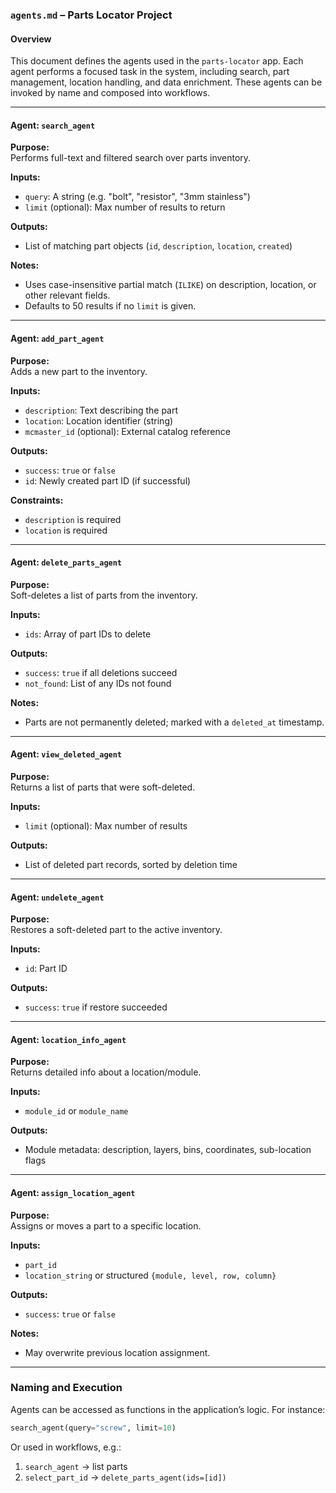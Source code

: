 ### `agents.md` – Parts Locator Project

#### Overview
This document defines the agents used in the `parts-locator` app. Each agent performs a focused task in the system, including search, part management, location handling, and data enrichment. These agents can be invoked by name and composed into workflows.

---

#### Agent: `search_agent`

**Purpose:**  
Performs full-text and filtered search over parts inventory.

**Inputs:**  
- `query`: A string (e.g. "bolt", "resistor", "3mm stainless")
- `limit` (optional): Max number of results to return

**Outputs:**  
- List of matching part objects (`id`, `description`, `location`, `created`)

**Notes:**  
- Uses case-insensitive partial match (`ILIKE`) on description, location, or other relevant fields.
- Defaults to 50 results if no `limit` is given.

---

#### Agent: `add_part_agent`

**Purpose:**  
Adds a new part to the inventory.

**Inputs:**  
- `description`: Text describing the part
- `location`: Location identifier (string)
- `mcmaster_id` (optional): External catalog reference

**Outputs:**  
- `success`: `true` or `false`
- `id`: Newly created part ID (if successful)

**Constraints:**  
- `description` is required
- `location` is required

---

#### Agent: `delete_parts_agent`

**Purpose:**  
Soft-deletes a list of parts from the inventory.

**Inputs:**  
- `ids`: Array of part IDs to delete

**Outputs:**  
- `success`: `true` if all deletions succeed
- `not_found`: List of any IDs not found

**Notes:**  
- Parts are not permanently deleted; marked with a `deleted_at` timestamp.

---

#### Agent: `view_deleted_agent`

**Purpose:**  
Returns a list of parts that were soft-deleted.

**Inputs:**  
- `limit` (optional): Max number of results

**Outputs:**  
- List of deleted part records, sorted by deletion time

---

#### Agent: `undelete_agent`

**Purpose:**  
Restores a soft-deleted part to the active inventory.

**Inputs:**  
- `id`: Part ID

**Outputs:**  
- `success`: `true` if restore succeeded

---

#### Agent: `location_info_agent`

**Purpose:**  
Returns detailed info about a location/module.

**Inputs:**  
- `module_id` or `module_name`

**Outputs:**  
- Module metadata: description, layers, bins, coordinates, sub-location flags

---

#### Agent: `assign_location_agent`

**Purpose:**  
Assigns or moves a part to a specific location.

**Inputs:**  
- `part_id`
- `location_string` or structured `{module, level, row, column}`

**Outputs:**  
- `success`: `true` or `false`

**Notes:**  
- May overwrite previous location assignment.

---

### Naming and Execution
Agents can be accessed as functions in the application’s logic. For instance:

```python
search_agent(query="screw", limit=10)
```

Or used in workflows, e.g.:

1. `search_agent` → list parts
2. `select_part_id` → `delete_parts_agent(ids=[id])`
